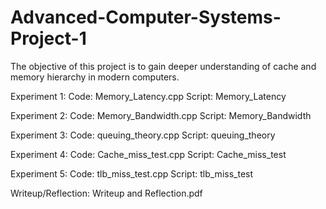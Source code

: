 # Advanced-Computer-Systems-Project-1
The objective of this project is to gain deeper understanding of cache and memory hierarchy in modern computers.

Experiment 1:
Code: Memory_Latency.cpp 
Script: Memory_Latency

Experiment 2:
Code: Memory_Bandwidth.cpp 
Script: Memory_Bandwidth

Experiment 3:
Code: queuing_theory.cpp 
Script: queuing_theory

Experiment 4:
Code: Cache_miss_test.cpp 
Script: Cache_miss_test

Experiment 5:
Code: tlb_miss_test.cpp
Script: tlb_miss_test

Writeup/Reflection: Writeup and Reflection.pdf
